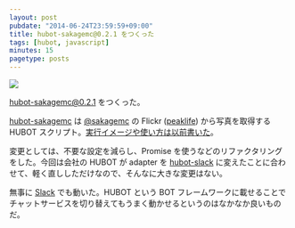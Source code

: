 ```yaml
---
layout: post
pubdate: "2014-06-24T23:59:59+09:00"
title: hubot-sakagemc@0.2.1 をつくった
tags: [hubot, javascript]
minutes: 15
pagetype: posts
---
```

![](http://img.bouzuya.net/2014-06-24.png)

[hubot-sakagemc@0.2.1][bouzuya/hubot-sakagemc@0.2.1] をつくった。

[hubot-sakagemc][bouzuya/hubot-sakagemc] は [@sakagemc][] の Flickr ([peaklife][]) から写真を取得する HUBOT スクリプト。[実行イメージや使い方は以前書いた][2014-02-24]。

変更としては、不要な設定を減らし、Promise を使うなどのリファクタリングをした。今回は会社の HUBOT が adapter を [hubot-slack][tinyspeck/hubot-slack] に変えたことに合わせて、軽く直ししただけなので、そんなに大きな変更はない。

無事に [Slack][slack] でも動いた。HUBOT という BOT フレームワークに載せることでチャットサービスを切り替えてもうまく動かせるというのはなかなか良いものだ。

[slack]: https://slack.com/
[tinyspeck/hubot-slack]: https://github.com/tinyspeck/hubot-slack
[2014-02-24]: http://blog.bouzuya.net/2014/02/24/
[@sakagemc]: https://twitter.com/sakagemc
[peaklife]: http://peaklife.jp/
[bouzuya/hubot-sakagemc]: https://github.com/bouzuya/hubot-sakagemc
[bouzuya/hubot-sakagemc@0.2.1]: https://github.com/bouzuya/hubot-sakagemc/tree/0.2.1
